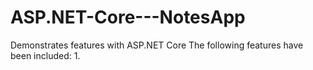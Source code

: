 # ASP.NET-Core---NotesApp
Demonstrates features with ASP.NET Core
The following features have been included:
1. 
